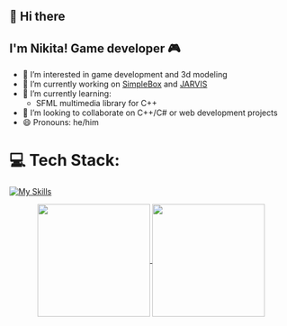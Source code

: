 ## 👋 Hi there
## I'm Nikita! Game developer 🎮
- 👀 I’m interested in game development and 3d modeling
- 🔭 I’m currently working on [SimpleBox](https://github.com/NikitaByte/SimpleBox) and [JARVIS](https://github.com/NikitaByte/JARVIS)
- 🌱 I’m currently learning:
  - SFML multimedia library for С++
- 🤝 I’m looking to collaborate on C++/C# or web development projects
- 😄 Pronouns: he/him
# 💻 Tech Stack:

[![My Skills](https://skillicons.dev/icons?i=c,cpp,cs,py,html,css,git,github,dotnet,cmake)](https://skillicons.dev)

<p align="center">
  <a href="https://github.com/anuraghazra/github-readme-stats">
    <img height=200 align="center" src="https://github-readme-stats.vercel.app/api?username=NikitaByte&show_icons=true&theme=radical" />
  </a>
  <a href="https://github.com/anuraghazra/convoychat">
    <img height=200 align="center" src="https://github-readme-stats.vercel.app/api/top-langs?username=NikitaByte&layout=compact&langs_count=8&show_icons=true&theme=radical&card_width=320" />
  </a>
</p>
